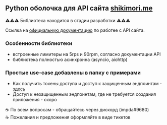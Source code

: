 ## Python оболочка для API сайта [shikimori.me](https://shikimori.me)
⚠️⚠️⚠️ Библиотека находится в стадии разработки ⚠️⚠️⚠️

Ссылка на [официальную документацию](https://shikimori.me/api/doc) по работее с API сайта.

### Особенности библиотеки

- встроенные лимитеры на 5rps и 90rpm, согласно документации API
- библиотека полностью асинхронна (asyncio, aiohttp)

### Простые use-case добавлены в папку с примерами

- Как получить токены доступа и доступ к защищенным эндпоинтам - [здесь](./examples/app_example.py)
- Доступ к незащищенным эндпоинтам, где не требуется создания приложения - скоро

☕ По всем вопросам - обращайтесь через дискорд (impda#9680)<br>
☕ Пожелания и предложения оформляйте в виде тикетов
